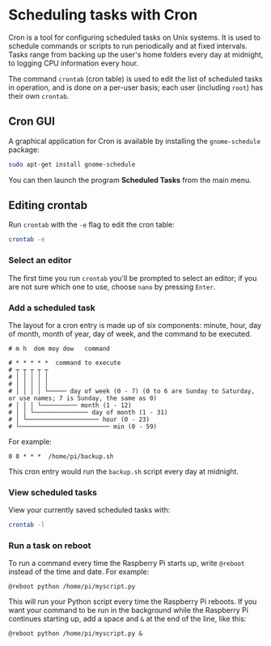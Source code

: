 # Scheduling tasks with Cron

Cron is a tool for configuring scheduled tasks on Unix systems. It is used to schedule commands or scripts to run periodically and at fixed intervals. Tasks range from backing up the user's home folders every day at midnight, to logging CPU information every hour.

The command `crontab` (cron table) is used to edit the list of scheduled tasks in operation, and is done on a per-user basis; each user (including `root`) has their own `crontab`.

## Cron GUI

A graphical application for Cron is available by installing the `gnome-schedule` package:

```bash
sudo apt-get install gnome-schedule
```

You can then launch the program **Scheduled Tasks** from the main menu.

## Editing crontab

Run `crontab` with the `-e` flag to edit the cron table:

```bash
crontab -e
```

### Select an editor

The first time you run `crontab` you'll be prompted to select an editor; if you are not sure which one to use, choose `nano` by pressing `Enter`.

### Add a scheduled task

The layout for a cron entry is made up of six components: minute, hour, day of month, month of year, day of week, and the command to be executed.

```
# m h  dom moy dow   command
```

```
# * * * * *  command to execute
# ┬ ┬ ┬ ┬ ┬
# │ │ │ │ │
# │ │ │ │ │
# │ │ │ │ └───── day of week (0 - 7) (0 to 6 are Sunday to Saturday, or use names; 7 is Sunday, the same as 0)
# │ │ │ └────────── month (1 - 12)
# │ │ └─────────────── day of month (1 - 31)
# │ └──────────────────── hour (0 - 23)
# └───────────────────────── min (0 - 59)
```

For example:

```
0 0 * * *  /home/pi/backup.sh
```

This cron entry would run the `backup.sh` script every day at midnight.

### View scheduled tasks

View your currently saved scheduled tasks with:

```bash
crontab -l
````

### Run a task on reboot

To run a command every time the Raspberry Pi starts up, write `@reboot` instead of the time and date. For example:

```
@reboot python /home/pi/myscript.py
```

This will run your Python script every time the Raspberry Pi reboots. If you want your command to be run in the background while the Raspberry Pi continues starting up, add a space and `&` at the end of the line, like this:

```
@reboot python /home/pi/myscript.py &
```
